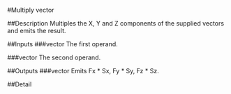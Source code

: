 #Multiply vector

##Description
Multiples the X, Y and Z components of the supplied vectors and emits the result.

##Inputs
###vector
The first operand.

###vector
The second operand.

##Outputs
###vector
Emits Fx * Sx, Fy * Sy, Fz * Sz.

##Detail

